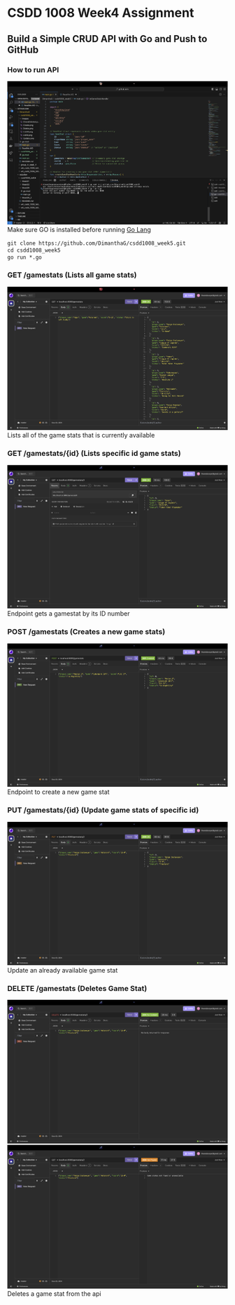 # CSDD 1008 Week4 Assignment
## Build a Simple CRUD API with Go and Push to GitHub
### How to run API
![](images/Terminal.PNG)
Make sure GO is installed before running [Go Lang](https://go.dev/doc/install)

```
git clone https://github.com/DimanthaG/csdd1008_week5.git
cd csdd1008_week5
go run *.go
```
### GET /gamestats (Lists all game stats)
![](images/ListAll.PNG)
Lists all of the game stats that is currently available
### GET /gamestats/{id} (Lists specific id game stats)
![](images/ListId.PNG)
Endpoint gets a gamestat by its ID number
### POST /gamestats (Creates a new game stats)
![](images/Create.PNG)
Endpoint to create a new game stat 
### PUT /gamestats/{id} (Update game stats of specific id)
![](images/Update.PNG)
Update an already available game stat 
### DELETE /gamestats (Deletes Game Stat)
![](images/Delete.PNG)
![](images/CheckDeleted.PNG)
Deletes a game stat from the api
